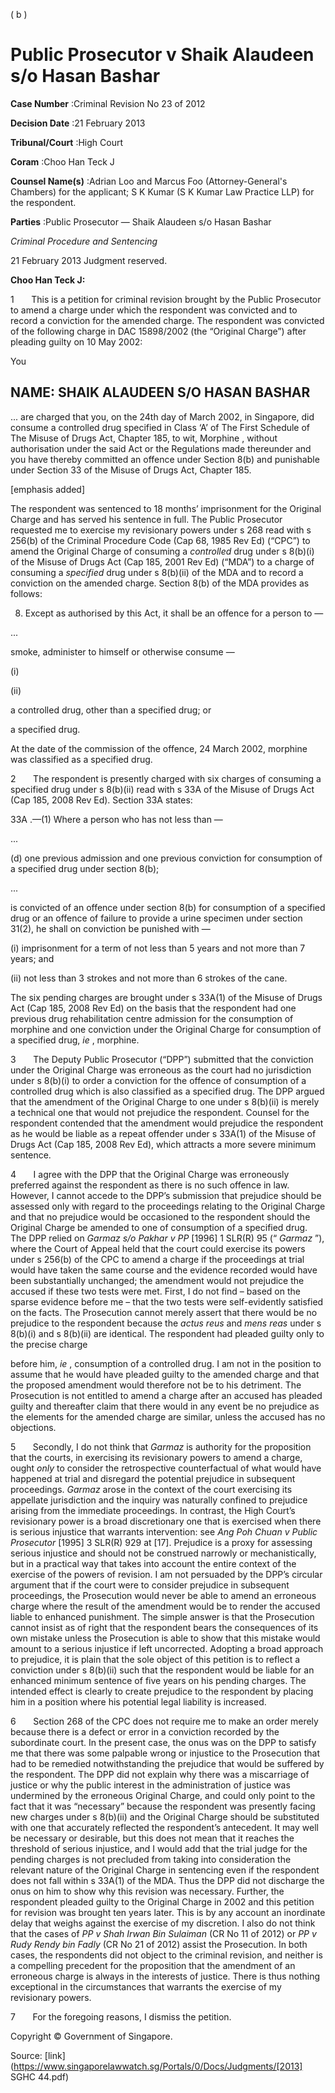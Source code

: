 ( b ) 

# Public Prosecutor v Shaik Alaudeen s/o Hasan Bashar 



**Case Number** :Criminal Revision No 23 of 2012 

**Decision Date** :21 February 2013 

**Tribunal/Court** :High Court 

**Coram** :Choo Han Teck J 

**Counsel Name(s)** :Adrian Loo and Marcus Foo (Attorney-General's Chambers) for the applicant; S K Kumar (S K Kumar Law Practice LLP) for the respondent. 

**Parties** :Public Prosecutor — Shaik Alaudeen s/o Hasan Bashar 

_Criminal Procedure and Sentencing_ 

21 February 2013 Judgment reserved. 

**Choo Han Teck J:** 

1       This is a petition for criminal revision brought by the Public Prosecutor to amend a charge under which the respondent was convicted and to record a conviction for the amended charge. The respondent was convicted of the following charge in DAC 15898/2002 (the “Original Charge”) after pleading guilty on 10 May 2002: 

 You 

## NAME: SHAIK ALAUDEEN S/O HASAN BASHAR 

 ... are charged that you, on the 24th day of March 2002, in Singapore, did consume a controlled drug specified in Class ‘A’ of The First Schedule of The Misuse of Drugs Act, Chapter 185, to wit, Morphine , without authorisation under the said Act or the Regulations made thereunder and you have thereby committed an offence under Section 8(b) and punishable under Section 33 of the Misuse of Drugs Act, Chapter 185. 

 [emphasis added] 

The respondent was sentenced to 18 months’ imprisonment for the Original Charge and has served his sentence in full. The Public Prosecutor requested me to exercise my revisionary powers under s 268 read with s 256(b) of the Criminal Procedure Code (Cap 68, 1985 Rev Ed) (“CPC”) to amend the Original Charge of consuming a _controlled_ drug under s 8(b)(i) of the Misuse of Drugs Act (Cap 185, 2001 Rev Ed) (“MDA”) to a charge of consuming a _specified_ drug under s 8(b)(ii) of the MDA and to record a conviction on the amended charge. Section 8(b) of the MDA provides as follows: 

 8. Except as authorised by this Act, it shall be an offence for a person to — 

 ... 

 smoke, administer to himself or otherwise consume — 


 (i) 

 (ii) 

 a controlled drug, other than a specified drug; or 

 a specified drug. 

At the date of the commission of the offence, 24 March 2002, morphine was classified as a specified drug. 

2       The respondent is presently charged with six charges of consuming a specified drug under s 8(b)(ii) read with s 33A of the Misuse of Drugs Act (Cap 185, 2008 Rev Ed). Section 33A states: 

 33A .—(1) Where a person who has not less than — 

 ... 

 (d) one previous admission and one previous conviction for consumption of a specified drug under section 8(b); 

 ... 

 is convicted of an offence under section 8(b) for consumption of a specified drug or an offence of failure to provide a urine specimen under section 31(2), he shall on conviction be punished with — 

 (i) imprisonment for a term of not less than 5 years and not more than 7 years; and 

 (ii) not less than 3 strokes and not more than 6 strokes of the cane. 

The six pending charges are brought under s 33A(1) of the Misuse of Drugs Act (Cap 185, 2008 Rev Ed) on the basis that the respondent had one previous drug rehabilitation centre admission for the consumption of morphine and one conviction under the Original Charge for consumption of a specified drug, _ie_ , morphine. 

3       The Deputy Public Prosecutor (“DPP”) submitted that the conviction under the Original Charge was erroneous as the court had no jurisdiction under s 8(b)(i) to order a conviction for the offence of consumption of a controlled drug which is also classified as a specified drug. The DPP argued that the amendment of the Original Charge to one under s 8(b)(ii) is merely a technical one that would not prejudice the respondent. Counsel for the respondent contended that the amendment would prejudice the respondent as he would be liable as a repeat offender under s 33A(1) of the Misuse of Drugs Act (Cap 185, 2008 Rev Ed), which attracts a more severe minimum sentence. 

4       I agree with the DPP that the Original Charge was erroneously preferred against the respondent as there is no such offence in law. However, I cannot accede to the DPP’s submission that prejudice should be assessed only with regard to the proceedings relating to the Original Charge and that no prejudice would be occasioned to the respondent should the Original Charge be amended to one of consumption of a specified drug. The DPP relied on _Garmaz s/o Pakhar v PP_ <span class="citation">[1996] 1 SLR(R) 95</span> (“ _Garmaz_ ”), where the Court of Appeal held that the court could exercise its powers under s 256(b) of the CPC to amend a charge if the proceedings at trial would have taken the same course and the evidence recorded would have been substantially unchanged; the amendment would not prejudice the accused if these two tests were met. First, I do not find – based on the sparse evidence before me – that the two tests were self-evidently satisfied on the facts. The Prosecution cannot merely assert that there would be no prejudice to the respondent because the _actus reus_ and _mens reas_ under s 8(b)(i) and s 8(b)(ii) are identical. The respondent had pleaded guilty only to the precise charge 


before him, _ie_ , consumption of a controlled drug. I am not in the position to assume that he would have pleaded guilty to the amended charge and that the proposed amendment would therefore not be to his detriment. The Prosecution is not entitled to amend a charge after an accused has pleaded guilty and thereafter claim that there would in any event be no prejudice as the elements for the amended charge are similar, unless the accused has no objections. 

5       Secondly, I do not think that _Garmaz_ is authority for the proposition that the courts, in exercising its revisionary powers to amend a charge, ought _only_ to consider the retrospective counterfactual of what would have happened at trial and disregard the potential prejudice in subsequent proceedings. _Garmaz_ arose in the context of the court exercising its appellate jurisdiction and the inquiry was naturally confined to prejudice arising from the immediate proceedings. In contrast, the High Court’s revisionary power is a broad discretionary one that is exercised when there is serious injustice that warrants intervention: see _Ang Poh Chuan v Public Prosecutor_ <span class="citation">[1995] 3 SLR(R) 929</span> at [17]. Prejudice is a proxy for assessing serious injustice and should not be construed narrowly or mechanistically, but in a practical way that takes into account the entire context of the exercise of the powers of revision. I am not persuaded by the DPP’s circular argument that if the court were to consider prejudice in subsequent proceedings, the Prosecution would never be able to amend an erroneous charge where the result of the amendment would be to render the accused liable to enhanced punishment. The simple answer is that the Prosecution cannot insist as of right that the respondent bears the consequences of its own mistake unless the Prosecution is able to show that this mistake would amount to a serious injustice if left uncorrected. Adopting a broad approach to prejudice, it is plain that the sole object of this petition is to reflect a conviction under s 8(b)(ii) such that the respondent would be liable for an enhanced minimum sentence of five years on his pending charges. The intended effect is clearly to create prejudice to the respondent by placing him in a position where his potential legal liability is increased. 

6       Section 268 of the CPC does not require me to make an order merely because there is a defect or error in a conviction recorded by the subordinate court. In the present case, the onus was on the DPP to satisfy me that there was some palpable wrong or injustice to the Prosecution that had to be remedied notwithstanding the prejudice that would be suffered by the respondent. The DPP did not explain why there was a miscarriage of justice or why the public interest in the administration of justice was undermined by the erroneous Original Charge, and could only point to the fact that it was “necessary” because the respondent was presently facing new charges under s 8(b)(ii) and the Original Charge should be substituted with one that accurately reflected the respondent’s antecedent. It may well be necessary or desirable, but this does not mean that it reaches the threshold of serious injustice, and I would add that the trial judge for the pending charges is not precluded from taking into consideration the relevant nature of the Original Charge in sentencing even if the respondent does not fall within s 33A(1) of the MDA. Thus the DPP did not discharge the onus on him to show why this revision was necessary. Further, the respondent pleaded guilty to the Original Charge in 2002 and this petition for revision was brought ten years later. This is by any account an inordinate delay that weighs against the exercise of my discretion. I also do not think that the cases of _PP v Shah Irwan Bin Sulaiman_ (CR No 11 of 2012) or _PP v Rudy Rendy bin Fadly_ (CR No 21 of 2012) assist the Prosecution. In both cases, the respondents did not object to the criminal revision, and neither is a compelling precedent for the proposition that the amendment of an erroneous charge is always in the interests of justice. There is thus nothing exceptional in the circumstances that warrants the exercise of my revisionary powers. 

7       For the foregoing reasons, I dismiss the petition. 

 Copyright © Government of Singapore. 


Source: [link](https://www.singaporelawwatch.sg/Portals/0/Docs/Judgments/[2013] SGHC 44.pdf)
